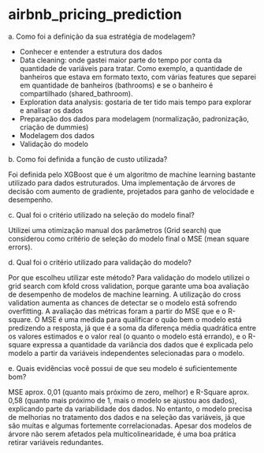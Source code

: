 # airbnb_pricing_prediction

a. Como foi a definição da sua estratégia de modelagem?
- Conhecer e entender a estrutura dos dados
- Data cleaning: onde gastei maior parte do tempo por conta da quantidade de variáveis para tratar. Como exemplo, a quantidade de banheiros que estava em formato texto, com várias features que separei em quantidade de banheiros (bathrooms) e se o banheiro é compartilhado (shared_bathroom). 
- Exploration data analysis: gostaria de ter tido mais tempo para explorar e analisar os dados
- Preparação dos dados para modelagem (normalização, padronização, criação de dummies)
- Modelagem dos dados
- Validação do modelo
 
b. Como foi definida a função de custo utilizada?

Foi definida pelo XGBoost que é um algoritmo de machine learning bastante utilizado para dados estruturados. Uma implementação de árvores de decisão com aumento de gradiente, projetados para ganho de velocidade e desempenho.

c. Qual foi o critério utilizado na seleção do modelo final?

Utilizei uma otimização manual dos parâmetros (Grid search) que considerou como critério de seleção do modelo final o MSE (mean square errors).

d. Qual foi o critério utilizado para validação do modelo?

Por que escolheu utilizar este método?
Para validação do modelo utilizei o grid search com kfold cross validation, porque garante uma boa avaliação de desempenho de modelos de machine learning. A utilização do cross validation aumenta as chances de detectar se o modelo está sofrendo overfitting.
A avaliação das métricas foram a partir do MSE que e o R-square. O MSE é uma medida para qualificar o quão bem o modelo está predizendo a resposta, já que é a soma da diferença média quadrática entre os valores estimados e o valor real (o quanto o modelo está errando),  e o R-square expressa a quantidade da variância dos dados que é explicada pelo modelo a partir da variáveis independentes selecionadas para o modelo.

e. Quais evidências você possui de que seu modelo é
suficientemente bom?

MSE aprox. 0,01 (quanto mais próximo de zero, melhor) e R-Square aprox. 0,58 (quanto mais próximo de 1, mais o modelo se ajustou aos dados), explicando parte da variabilidade dos dados. No entanto, o modelo precisa de melhorias no tratamento dos dados e na seleção das variáveis, já que são muitas e algumas fortemente correlacionadas. Apesar dos modelos de árvore não serem afetados pela multicolinearidade, é uma boa prática retirar variáveis redundantes.
